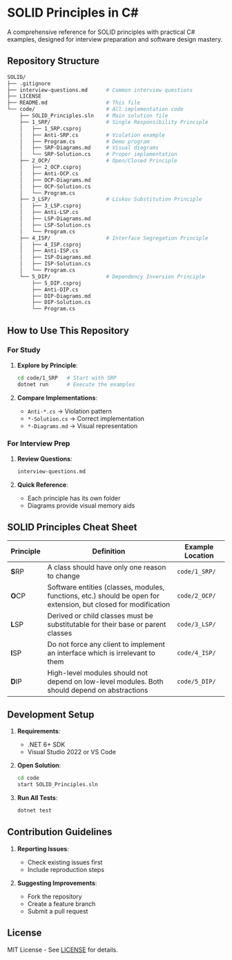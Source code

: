 # SOLID Principles in C#

A comprehensive reference for SOLID principles with practical C# examples, designed for interview preparation and software design mastery.

## Repository Structure

```bash
SOLID/
├── .gitignore
├── interview-questions.md      # Common interview questions
├── LICENSE
├── README.md                   # This file
└── code/                       # All implementation code
    ├── SOLID_Principles.sln    # Main solution file
    ├── 1_SRP/                  # Single Responsibility Principle
    │   ├── 1_SRP.csproj
    │   ├── Anti-SRP.cs         # Violation example
    │   ├── Program.cs          # Demo program
    │   ├── SRP-Diagrams.md     # Visual diagrams
    │   └── SRP-Solution.cs     # Proper implementation
    ├── 2_OCP/                  # Open/Closed Principle
    │   ├── 2_OCP.csproj
    │   ├── Anti-OCP.cs
    │   ├── OCP-Diagrams.md
    │   ├── OCP-Solution.cs
    │   └── Program.cs
    ├── 3_LSP/                  # Liskov Substitution Principle
    │   ├── 3_LSP.csproj
    │   ├── Anti-LSP.cs
    │   ├── LSP-Diagrams.md
    │   ├── LSP-Solution.cs
    │   └── Program.cs
    ├── 4_ISP/                  # Interface Segregation Principle
    │   ├── 4_ISP.csproj
    │   ├── Anti-ISP.cs
    │   ├── ISP-Diagrams.md
    │   ├── ISP-Solution.cs
    │   └── Program.cs
    └── 5_DIP/                  # Dependency Inversion Principle
        ├── 5_DIP.csproj
        ├── Anti-DIP.cs
        ├── DIP-Diagrams.md
        ├── DIP-Solution.cs
        └── Program.cs

```

## How to Use This Repository

### For Study

1. **Explore by Principle**:

   ```bash
   cd code/1_SRP   # Start with SRP
   dotnet run      # Execute the examples
   ```

2. **Compare Implementations**:
   - `Anti-*.cs` → Violation pattern
   - `*-Solution.cs` → Correct implementation
   - `*-Diagrams.md` → Visual representation

### For Interview Prep

1. **Review Questions**:

   ```bash
   interview-questions.md
   ```

2. **Quick Reference**:
   - Each principle has its own folder
   - Diagrams provide visual memory aids

## SOLID Principles Cheat Sheet

| Principle | Definition                                                                                                         | Example Location   |
|-----------|--------------------------------------------------------------------------------------------------------------------|--------------------|
| **S**RP   | A class should have only one reason to change                                                                      | `code/1_SRP/`      |
| **O**CP   | Software entities (classes, modules, functions, etc.) should be open for extension, but closed for modification    | `code/2_OCP/`      |
| **L**SP   | Derived or child classes must be substitutable for their base or parent classes                                    | `code/3_LSP/`      |
| **I**SP   | Do not force any client to implement an interface which is irrelevant to them                                      | `code/4_ISP/`      |
| **D**IP   | High-level modules should not depend on low-level modules. Both should depend on abstractions                      | `code/5_DIP/`      |

## Development Setup

1. **Requirements**:
   - .NET 6+ SDK
   - Visual Studio 2022 or VS Code

2. **Open Solution**:

   ```bash
   cd code
   start SOLID_Principles.sln
   ```

3. **Run All Tests**:

   ```bash
   dotnet test
   ```

## Contribution Guidelines

1. **Reporting Issues**:
   - Check existing issues first
   - Include reproduction steps

2. **Suggesting Improvements**:
   - Fork the repository
   - Create a feature branch
   - Submit a pull request

## License

MIT License - See [LICENSE](LICENSE) for details.
